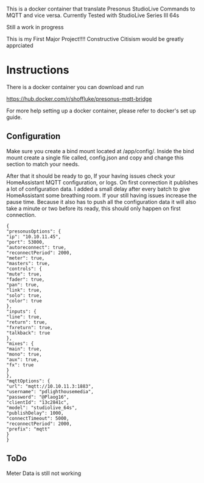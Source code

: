 This is a docker container that translate Presonus StudioLive Commands to MQTT and vice versa.
Currently Tested with StudioLive Series III 64s

Still a work in progress

This is my First Major Project!!!!
Constructive Citisism would be greatly apprciated

# Instructions

There is a docker container you can download and run

https://hub.docker.com/r/shoffluke/presonus-mqtt-bridge

For more help setting up a docker container, please refer to docker's set up guide.

## Configuration

Make sure you create a bind mount located at /app/config/. Inside the bind mount create a single file called, config.json and copy and change this section to match your needs.

After that it should be ready to go, If your having issues check your HomeAssistant MQTT configuration, or logs. On first connection it publishes a lot of configuration data. I added a small delay after every batch to give HomeAssistant some breathing room. If your still having issues increase the pause time. Because it also has to push all the configuration data it will also take a minute or two before its ready, this should only happen on first connection.
```
{
"presonusOptions": {
"ip": "10.10.11.45",
"port": 53000,
"autoreconnect": true,
"reconnectPeriod": 2000,
"meter": true,
"masters": true,
"controls": {
"mute": true,
"fader": true,
"pan": true,
"link": true,
"solo": true,
"color": true
},
"inputs": {
"line": true,
"return": true,
"fxreturn": true,
"talkback": true
},
"mixes": {
"main": true,
"mono": true,
"aux": true,
"fx": true
}
},
"mqttOptions": {
"url": "mqtt://10.10.11.3:1883",
"username": "pdlighthousemedia",
"password": "@Plaog16",
"clientId": "13c2841c",
"model": "studiolive_64s",
"publishDelay": 1000,
"connectTimeout": 5000,
"reconnectPeriod": 2000,
"prefix": "mqtt"
}
}
```
 ## ToDo

Meter Data is still not working